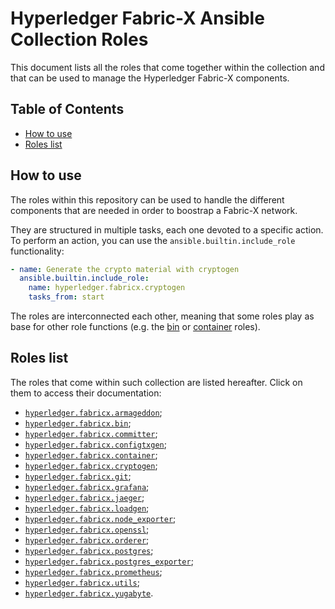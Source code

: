# Hyperledger Fabric-X Ansible Collection Roles

This document lists all the roles that come together within the collection and that can be used to manage the Hyperledger Fabric-X components.

## Table of Contents <!-- omit in toc -->

- [How to use](#how-to-use)
- [Roles list](#roles-list)

## How to use

The roles within this repository can be used to handle the different components that are needed in order to boostrap a Fabric-X network.

They are structured in multiple tasks, each one devoted to a specific action. To perform an action, you can use the `ansible.builtin.include_role` functionality:

```yaml
- name: Generate the crypto material with cryptogen
  ansible.builtin.include_role:
    name: hyperledger.fabricx.cryptogen
    tasks_from: start
```

The roles are interconnected each other, meaning that some roles play as base for other role functions (e.g. the [bin](./bin) or [container](./container) roles).

## Roles list

The roles that come within such collection are listed hereafter. Click on them to access their documentation:

- [`hyperledger.fabricx.armageddon`](./armageddon);
- [`hyperledger.fabricx.bin`](./bin);
- [`hyperledger.fabricx.committer`](./committer);
- [`hyperledger.fabricx.configtxgen`](./configtxgen);
- [`hyperledger.fabricx.container`](./container);
- [`hyperledger.fabricx.cryptogen`](./cryptogen);
- [`hyperledger.fabricx.git`](./git);
- [`hyperledger.fabricx.grafana`](./grafana);
- [`hyperledger.fabricx.jaeger`](./jaeger);
- [`hyperledger.fabricx.loadgen`](./loadgen);
- [`hyperledger.fabricx.node_exporter`](./node_exporter);
- [`hyperledger.fabricx.openssl`](./openssl);
- [`hyperledger.fabricx.orderer`](./orderer);
- [`hyperledger.fabricx.postgres`](./postgres);
- [`hyperledger.fabricx.postgres_exporter`](./postgres_exporter);
- [`hyperledger.fabricx.prometheus`](./prometheus);
- [`hyperledger.fabricx.utils`](./utils);
- [`hyperledger.fabricx.yugabyte`](./yugabyte).

